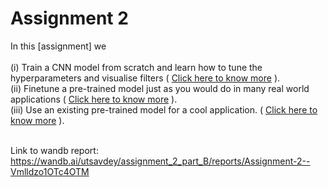 # Assignment 2 #
In this [assignment] we </br></br>
(i) Train a CNN model from scratch and learn how to tune the hyperparameters and visualise filters ( [Click here to know more](https://github.com/ArupDas15/Fundamentals_Of_Deep_Learning/tree/master/cs6910_assignment2/partA/README.md) ).</br>
(ii) Finetune a pre-trained model just as you would do in many real world applications ( [Click here to know more](https://github.com/ArupDas15/Fundamentals_Of_Deep_Learning/tree/master/cs6910_assignment2/partB/README.md) ).</br>
(iii) Use an existing pre-trained model for a cool application. ( [Click here to know more](https://github.com/ArupDas15/Fundamentals_Of_Deep_Learning/tree/master/cs6910_assignment2/partC/README.md) ). </br></br>

Link to wandb report: https://wandb.ai/utsavdey/assignment_2_part_B/reports/Assignment-2--Vmlldzo1OTc4OTM

